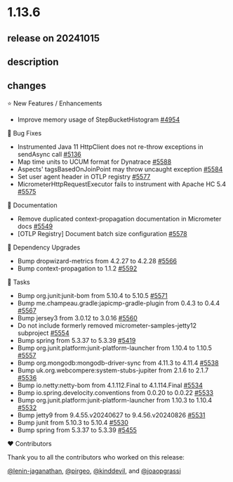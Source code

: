 # 1.13.6

## release on 20241015

## description

## changes

⭐ New Features / Enhancements

* Improve memory usage of StepBucketHistogram <a href="https://github.com/micrometer-metrics/micrometer/issues/4954" data-hovercard-type="issue" data-hovercard-url="/micrometer-metrics/micrometer/issues/4954/hovercard">#4954</a>

🐞 Bug Fixes

* Instrumented Java 11 HttpClient does not re-throw exceptions in sendAsync call <a href="https://github.com/micrometer-metrics/micrometer/issues/5136" data-hovercard-type="issue" data-hovercard-url="/micrometer-metrics/micrometer/issues/5136/hovercard">#5136</a>
* Map time units to UCUM format for Dynatrace <a href="https://github.com/micrometer-metrics/micrometer/issues/5588" data-hovercard-type="issue" data-hovercard-url="/micrometer-metrics/micrometer/issues/5588/hovercard">#5588</a>
* Aspects' tagsBasedOnJoinPoint may throw uncaught exception <a href="https://github.com/micrometer-metrics/micrometer/issues/5584" data-hovercard-type="issue" data-hovercard-url="/micrometer-metrics/micrometer/issues/5584/hovercard">#5584</a>
* Set user agent header in OTLP registry <a href="https://github.com/micrometer-metrics/micrometer/issues/5577" data-hovercard-type="issue" data-hovercard-url="/micrometer-metrics/micrometer/issues/5577/hovercard">#5577</a>
* MicrometerHttpRequestExecutor fails to instrument with Apache HC 5.4 <a href="https://github.com/micrometer-metrics/micrometer/issues/5575" data-hovercard-type="issue" data-hovercard-url="/micrometer-metrics/micrometer/issues/5575/hovercard">#5575</a>

📔 Documentation

* Remove duplicated context-propagation documentation in Micrometer docs <a href="https://github.com/micrometer-metrics/micrometer/issues/5549" data-hovercard-type="issue" data-hovercard-url="/micrometer-metrics/micrometer/issues/5549/hovercard">#5549</a>
* [OTLP Registry] Document batch size configuration <a href="https://github.com/micrometer-metrics/micrometer/issues/5578" data-hovercard-type="issue" data-hovercard-url="/micrometer-metrics/micrometer/issues/5578/hovercard">#5578</a>

🔨 Dependency Upgrades

* Bump dropwizard-metrics from 4.2.27 to 4.2.28 <a href="https://github.com/micrometer-metrics/micrometer/pull/5566" data-hovercard-type="pull_request" data-hovercard-url="/micrometer-metrics/micrometer/pull/5566/hovercard">#5566</a>
* Bump context-propagation to 1.1.2 <a href="https://github.com/micrometer-metrics/micrometer/issues/5592" data-hovercard-type="issue" data-hovercard-url="/micrometer-metrics/micrometer/issues/5592/hovercard">#5592</a>

📝 Tasks

* Bump org.junit:junit-bom from 5.10.4 to 5.10.5 <a href="https://github.com/micrometer-metrics/micrometer/pull/5571" data-hovercard-type="pull_request" data-hovercard-url="/micrometer-metrics/micrometer/pull/5571/hovercard">#5571</a>
* Bump me.champeau.gradle:japicmp-gradle-plugin from 0.4.3 to 0.4.4 <a href="https://github.com/micrometer-metrics/micrometer/pull/5567" data-hovercard-type="pull_request" data-hovercard-url="/micrometer-metrics/micrometer/pull/5567/hovercard">#5567</a>
* Bump jersey3 from 3.0.12 to 3.0.16 <a href="https://github.com/micrometer-metrics/micrometer/pull/5560" data-hovercard-type="pull_request" data-hovercard-url="/micrometer-metrics/micrometer/pull/5560/hovercard">#5560</a>
* Do not include formerly removed micrometer-samples-jetty12 subproject <a href="https://github.com/micrometer-metrics/micrometer/issues/5554" data-hovercard-type="issue" data-hovercard-url="/micrometer-metrics/micrometer/issues/5554/hovercard">#5554</a>
* Bump spring from 5.3.37 to 5.3.39 <a href="https://github.com/micrometer-metrics/micrometer/pull/5419" data-hovercard-type="pull_request" data-hovercard-url="/micrometer-metrics/micrometer/pull/5419/hovercard">#5419</a>
* Bump org.junit.platform:junit-platform-launcher from 1.10.4 to 1.10.5 <a href="https://github.com/micrometer-metrics/micrometer/pull/5557" data-hovercard-type="pull_request" data-hovercard-url="/micrometer-metrics/micrometer/pull/5557/hovercard">#5557</a>
* Bump org.mongodb:mongodb-driver-sync from 4.11.3 to 4.11.4 <a href="https://github.com/micrometer-metrics/micrometer/pull/5538" data-hovercard-type="pull_request" data-hovercard-url="/micrometer-metrics/micrometer/pull/5538/hovercard">#5538</a>
* Bump uk.org.webcompere:system-stubs-jupiter from 2.1.6 to 2.1.7 <a href="https://github.com/micrometer-metrics/micrometer/pull/5536" data-hovercard-type="pull_request" data-hovercard-url="/micrometer-metrics/micrometer/pull/5536/hovercard">#5536</a>
* Bump io.netty:netty-bom from 4.1.112.Final to 4.1.114.Final <a href="https://github.com/micrometer-metrics/micrometer/pull/5534" data-hovercard-type="pull_request" data-hovercard-url="/micrometer-metrics/micrometer/pull/5534/hovercard">#5534</a>
* Bump io.spring.develocity.conventions from 0.0.20 to 0.0.22 <a href="https://github.com/micrometer-metrics/micrometer/pull/5533" data-hovercard-type="pull_request" data-hovercard-url="/micrometer-metrics/micrometer/pull/5533/hovercard">#5533</a>
* Bump org.junit.platform:junit-platform-launcher from 1.10.3 to 1.10.4 <a href="https://github.com/micrometer-metrics/micrometer/pull/5532" data-hovercard-type="pull_request" data-hovercard-url="/micrometer-metrics/micrometer/pull/5532/hovercard">#5532</a>
* Bump jetty9 from 9.4.55.v20240627 to 9.4.56.v20240826 <a href="https://github.com/micrometer-metrics/micrometer/pull/5531" data-hovercard-type="pull_request" data-hovercard-url="/micrometer-metrics/micrometer/pull/5531/hovercard">#5531</a>
* Bump junit from 5.10.3 to 5.10.4 <a href="https://github.com/micrometer-metrics/micrometer/pull/5530" data-hovercard-type="pull_request" data-hovercard-url="/micrometer-metrics/micrometer/pull/5530/hovercard">#5530</a>
* Bump spring from 5.3.37 to 5.3.39 <a href="https://github.com/micrometer-metrics/micrometer/pull/5455" data-hovercard-type="pull_request" data-hovercard-url="/micrometer-metrics/micrometer/pull/5455/hovercard">#5455</a>

❤️ Contributors

Thank you to all the contributors who worked on this release:

<a class="user-mention notranslate" data-hovercard-type="user" data-hovercard-url="/users/lenin-jaganathan/hovercard" data-octo-click="hovercard-link-click" data-octo-dimensions="link_type:self" href="https://github.com/lenin-jaganathan">@lenin-jaganathan</a>, <a class="user-mention notranslate" data-hovercard-type="user" data-hovercard-url="/users/pirgeo/hovercard" data-octo-click="hovercard-link-click" data-octo-dimensions="link_type:self" href="https://github.com/pirgeo">@pirgeo</a>, <a class="user-mention notranslate" data-hovercard-type="user" data-hovercard-url="/users/kinddevil/hovercard" data-octo-click="hovercard-link-click" data-octo-dimensions="link_type:self" href="https://github.com/kinddevil">@kinddevil</a>, and <a class="user-mention notranslate" data-hovercard-type="user" data-hovercard-url="/users/joaopgrassi/hovercard" data-octo-click="hovercard-link-click" data-octo-dimensions="link_type:self" href="https://github.com/joaopgrassi">@joaopgrassi</a>

